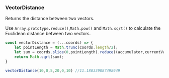 ### VectorDistance

Returns the distance between two vectors.

Use `Array.prototype.reduce()`,`Math.pow()` and `Math.sqrt()` to calculate the Euclidean distance between two vectors.

```js
const vectorDistance = (...coords) => {
    let pointLength = Math.trunc(coords.length/2);
    let sum = coords.slice(0,pointLength).reduce((accumulator,currentValue,currentIndex) => accumulator + (Math.pow(currentValue-coords[pointLength+currentIndex],2)),0);
    return Math.sqrt(sum);
}
```

```js
vectorDistance(10,0,5,20,0,10) //11.180339887498949
```
